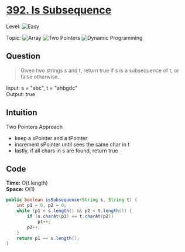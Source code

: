 # [392. Is Subsequence](https://leetcode.com/problems/is-subsequence/)

Level: ![Easy](https://img.shields.io/badge/-Easy-00b300)

Topic: ![Array](https://img.shields.io/badge/-Array-66b3ff) ![Two Pointers](https://img.shields.io/badge/-Two_Pointers-aa80ff) ![Dynamic Programming](https://img.shields.io/badge/-Dynamic_Programming-e6005c)

## Question

> Given two strings s and t, return true if s is a subsequence of t, or false otherwise.

Input: s = "abc", t = "ahbgdc" \
Output: true

## Intuition

Two Pointers Approach

- keep a sPointer and a tPointer
- increment sPointer until sees the same char in t
- lastly, if all chars in s are found, return true

## Code

**Time:** O(t.length)\
**Space:** O(1)

```java
public boolean isSubsequence(String s, String t) {
    int p1 = 0, p2 = 0;
    while (p1 < s.length() && p2 < t.length()) {
        if (s.charAt(p1) == t.charAt(p2))
            p1++;
        p2++;
    }
    return p1 == s.length();
}
```
